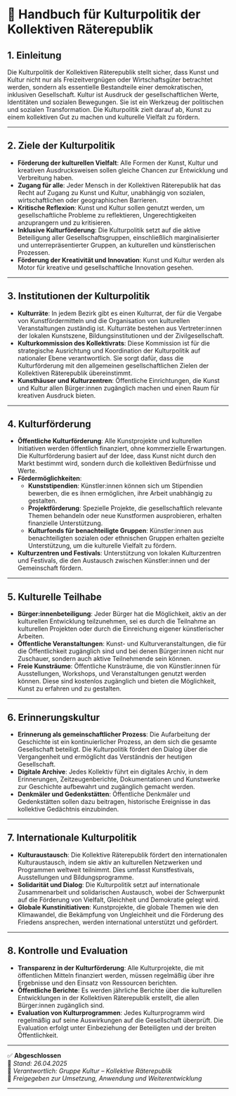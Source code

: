# 🎨 Handbuch für Kulturpolitik der Kollektiven Räterepublik

## 1. Einleitung

Die Kulturpolitik der Kollektiven Räterepublik stellt sicher, dass Kunst und Kultur nicht nur als Freizeitvergnügen oder Wirtschaftsgüter betrachtet werden, sondern als essentielle Bestandteile einer demokratischen, inklusiven Gesellschaft. Kultur ist Ausdruck der gesellschaftlichen Werte, Identitäten und sozialen Bewegungen. Sie ist ein Werkzeug der politischen und sozialen Transformation. Die Kulturpolitik zielt darauf ab, Kunst zu einem kollektiven Gut zu machen und kulturelle Vielfalt zu fördern.

---

## 2. Ziele der Kulturpolitik

- **Förderung der kulturellen Vielfalt**: Alle Formen der Kunst, Kultur und kreativen Ausdrucksweisen sollen gleiche Chancen zur Entwicklung und Verbreitung haben.
- **Zugang für alle**: Jeder Mensch in der Kollektiven Räterepublik hat das Recht auf Zugang zu Kunst und Kultur, unabhängig von sozialen, wirtschaftlichen oder geographischen Barrieren.
- **Kritische Reflexion**: Kunst und Kultur sollen genutzt werden, um gesellschaftliche Probleme zu reflektieren, Ungerechtigkeiten anzuprangern und zu kritisieren.
- **Inklusive Kulturförderung**: Die Kulturpolitik setzt auf die aktive Beteiligung aller Gesellschaftsgruppen, einschließlich marginalisierter und unterrepräsentierter Gruppen, an kulturellen und künstlerischen Prozessen.
- **Förderung der Kreativität und Innovation**: Kunst und Kultur werden als Motor für kreative und gesellschaftliche Innovation gesehen.

---

## 3. Institutionen der Kulturpolitik

- **Kulturräte**: In jedem Bezirk gibt es einen Kulturrat, der für die Vergabe von Kunstfördermitteln und die Organisation von kulturellen Veranstaltungen zuständig ist. Kulturräte bestehen aus Vertreter:innen der lokalen Kunstszene, Bildungsinstitutionen und der Zivilgesellschaft.
- **Kulturkommission des Kollektivrats**: Diese Kommission ist für die strategische Ausrichtung und Koordination der Kulturpolitik auf nationaler Ebene verantwortlich. Sie sorgt dafür, dass die Kulturförderung mit den allgemeinen gesellschaftlichen Zielen der Kollektiven Räterepublik übereinstimmt.
- **Kunsthäuser und Kulturzentren**: Öffentliche Einrichtungen, die Kunst und Kultur allen Bürger:innen zugänglich machen und einen Raum für kreativen Ausdruck bieten.

---

## 4. Kulturförderung

- **Öffentliche Kulturförderung**: Alle Kunstprojekte und kulturellen Initiativen werden öffentlich finanziert, ohne kommerzielle Erwartungen. Die Kulturförderung basiert auf der Idee, dass Kunst nicht durch den Markt bestimmt wird, sondern durch die kollektiven Bedürfnisse und Werte.
- **Fördermöglichkeiten**:
  - **Kunststipendien**: Künstler:innen können sich um Stipendien bewerben, die es ihnen ermöglichen, ihre Arbeit unabhängig zu gestalten.
  - **Projektförderung**: Spezielle Projekte, die gesellschaftlich relevante Themen behandeln oder neue Kunstformen ausprobieren, erhalten finanzielle Unterstützung.
  - **Kulturfonds für benachteiligte Gruppen**: Künstler:innen aus benachteiligten sozialen oder ethnischen Gruppen erhalten gezielte Unterstützung, um die kulturelle Vielfalt zu fördern.
- **Kulturzentren und Festivals**: Unterstützung von lokalen Kulturzentren und Festivals, die den Austausch zwischen Künstler:innen und der Gemeinschaft fördern.

---

## 5. Kulturelle Teilhabe

- **Bürger:innenbeteiligung**: Jeder Bürger hat die Möglichkeit, aktiv an der kulturellen Entwicklung teilzunehmen, sei es durch die Teilnahme an kulturellen Projekten oder durch die Einreichung eigener künstlerischer Arbeiten.
- **Öffentliche Veranstaltungen**: Kunst- und Kulturveranstaltungen, die für die Öffentlichkeit zugänglich sind und bei denen Bürger:innen nicht nur Zuschauer, sondern auch aktive Teilnehmende sein können.
- **Freie Kunsträume**: Öffentliche Kunsträume, die von Künstler:innen für Ausstellungen, Workshops, und Veranstaltungen genutzt werden können. Diese sind kostenlos zugänglich und bieten die Möglichkeit, Kunst zu erfahren und zu gestalten.

---

## 6. Erinnerungskultur

- **Erinnerung als gemeinschaftlicher Prozess**: Die Aufarbeitung der Geschichte ist ein kontinuierlicher Prozess, an dem sich die gesamte Gesellschaft beteiligt. Die Kulturpolitik fördert den Dialog über die Vergangenheit und ermöglicht das Verständnis der heutigen Gesellschaft.
- **Digitale Archive**: Jedes Kollektiv führt ein digitales Archiv, in dem Erinnerungen, Zeitzeugenberichte, Dokumentationen und Kunstwerke zur Geschichte aufbewahrt und zugänglich gemacht werden.
- **Denkmäler und Gedenkstätten**: Öffentliche Denkmäler und Gedenkstätten sollen dazu beitragen, historische Ereignisse in das kollektive Gedächtnis einzubinden.

---

## 7. Internationale Kulturpolitik

- **Kulturaustausch**: Die Kollektive Räterepublik fördert den internationalen Kulturaustausch, indem sie aktiv an kulturellen Netzwerken und Programmen weltweit teilnimmt. Dies umfasst Kunstfestivals, Ausstellungen und Bildungsprogramme.
- **Solidarität und Dialog**: Die Kulturpolitik setzt auf internationale Zusammenarbeit und solidarischen Austausch, wobei der Schwerpunkt auf die Förderung von Vielfalt, Gleichheit und Demokratie gelegt wird.
- **Globale Kunstinitiativen**: Kunstprojekte, die globale Themen wie den Klimawandel, die Bekämpfung von Ungleichheit und die Förderung des Friedens ansprechen, werden international unterstützt und gefördert.

---

## 8. Kontrolle und Evaluation

- **Transparenz in der Kulturförderung**: Alle Kulturprojekte, die mit öffentlichen Mitteln finanziert werden, müssen regelmäßig über ihre Ergebnisse und den Einsatz von Ressourcen berichten.
- **Öffentliche Berichte**: Es werden jährliche Berichte über die kulturellen Entwicklungen in der Kollektiven Räterepublik erstellt, die allen Bürger:innen zugänglich sind.
- **Evaluation von Kulturprogrammen**: Jedes Kulturprogramm wird regelmäßig auf seine Auswirkungen auf die Gesellschaft überprüft. Die Evaluation erfolgt unter Einbeziehung der Beteiligten und der breiten Öffentlichkeit.

---

✅ **Abgeschlossen**  
📅 *Stand: 26.04.2025*  
🏩 *Verantwortlich: Gruppe Kultur – Kollektive Räterepublik*  
🔐 *Freigegeben zur Umsetzung, Anwendung und Weiterentwicklung*

---

